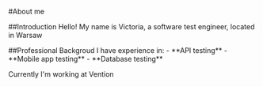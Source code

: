 #About me

##Introduction Hello! My name is Victoria, a software test engineer,
located in Warsaw

##Professional Backgroud I have experience in: - \*\*API testing\*\* -
\*\*Mobile app testing\*\* - \*\*Database testing\*\*

Currently I\'m working at Vention
